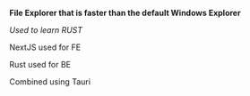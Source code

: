 **File Explorer that is faster than the default Windows Explorer**

*Used to learn RUST*

NextJS used for FE

Rust used for BE

Combined using Tauri

